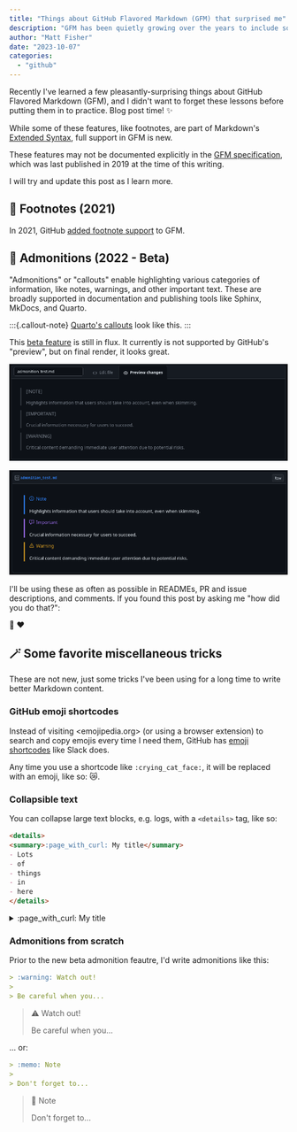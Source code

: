 ```yaml
---
title: "Things about GitHub Flavored Markdown (GFM) that surprised me"
description: "GFM has been quietly growing over the years to include some features I've always wanted. Bonus tricks at the end!"
author: "Matt Fisher"
date: "2023-10-07"
categories:
  - "github"
---
```


Recently I've learned a few pleasantly-surprising things about GitHub Flavored Markdown
(GFM), and I didn't want to forget these lessons before putting them in to practice.
Blog post time! :sparkles:

While some of these features, like footnotes, are part of Markdown's [Extended
Syntax](https://www.markdownguide.org/extended-syntax/#footnotes), full support in GFM
is new.

These features may not be documented explicitly in the [GFM
specification](https://github.github.com/gfm/), which was last published in 2019 at the
time of this writing.

I will try and update this post as I learn more.


## :foot: Footnotes (2021)

In 2021, GitHub [added footnote
support](https://github.blog/changelog/2021-09-30-footnotes-now-supported-in-markdown-fields/)
to GFM.


## :speech_balloon: Admonitions (2022 - Beta)

"Admonitions" or "callouts" enable highlighting various categories of information, like
notes, warnings, and other important text. These are broadly supported in documentation
and publishing tools like Sphinx, MkDocs, and Quarto.

:::{.callout-note}
[Quarto's
callouts](https://quarto.org/docs/authoring/callouts.html) look like this.
:::

This [beta feature](https://www.markdownguide.org/extended-syntax/#footnotes) is still
in flux. It currently is not supported by GitHub's "preview", but on final render, it
looks great.

![GitHub's Markdown previewer doesn't support admonitions yet...](admonition_preview.png)

![...but they work anyway after your submit the change!](admonition_render.png)

I'll be using these as often as possible in READMEs, PR and issue descriptions, and
comments. If you found this post by asking me "how did you do that?":

:wave: :heart:


## :magic_wand: Some favorite miscellaneous tricks

These are not new, just some tricks I've been using for a long time to write better
Markdown content.


### GitHub emoji shortcodes

Instead of visiting <emojipedia.org> (or using a browser extension) to search and copy
emojis every time I need them, GitHub has [emoji
shortcodes](https://github.com/hlaueriksson/github-emoji) like Slack does.

Any time you use a shortcode like `:crying_cat_face:`, it will be replaced with an emoji,
like so: :crying_cat_face:.


### Collapsible text

You can collapse large text blocks, e.g. logs, with a `<details>` tag, like so:

```markdown
<details>
<summary>:page_with_curl: My title</summary>
- Lots
- of
- things
- in
- here
</details>
```

<details>
<summary>:page_with_curl: My title</summary>
- Lots
- of
- things
- in
- here
</details>


### Admonitions from scratch

Prior to the new beta admonition feautre, I'd write admonitions like this:

```markdown
> :warning: Watch out!
>
> Be careful when you...
```

> :warning: Watch out!
>
> Be careful when you...

... or:

```markdown
> :memo: Note
>
> Don't forget to...
```

> :memo: Note
>
> Don't forget to...

